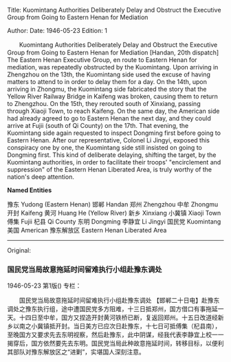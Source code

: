 Title: Kuomintang Authorities Deliberately Delay and Obstruct the Executive Group from Going to Eastern Henan for Mediation

Author:
Date: 1946-05-23
Edition: 1

　　Kuomintang Authorities Deliberately Delay and Obstruct the Executive Group from Going to Eastern Henan for Mediation
    [Handan, 20th dispatch] The Eastern Henan Executive Group, en route to Eastern Henan for mediation, was repeatedly obstructed by the Kuomintang. Upon arriving in Zhengzhou on the 13th, the Kuomintang side used the excuse of having matters to attend to in order to delay them for a day. On the 14th, upon arriving in Zhongmu, the Kuomintang side fabricated the story that the Yellow River Railway Bridge in Kaifeng was broken, causing them to return to Zhengzhou. On the 15th, they rerouted south of Xinxiang, passing through Xiaoji Town, to reach Kaifeng. On the same day, the American side had already agreed to go to Eastern Henan the next day, and they could arrive at Fujii (south of Qi County) on the 17th. That evening, the Kuomintang side again requested to inspect Dongming first before going to Eastern Henan. After our representative, Colonel Li Jingyi, exposed this conspiracy one by one, the Kuomintang side still insisted on going to Dongming first. This kind of deliberate delaying, shifting the target, by the Kuomintang authorities, in order to facilitate their troops' "encirclement and suppression" of the Eastern Henan Liberated Area, is truly worthy of the nation's deep attention.



**Named Entities**


豫东  Yudong (Eastern Henan)
邯郸  Handan
郑州  Zhengzhou
中牟  Zhongmu
开封  Kaifeng
黄河  Huang He (Yellow River)
新乡  Xinxiang
小冀镇 Xiaoji Town
傅集  Fujii
杞县  Qi County
东明  Dongming
李静宜  Li Jingyi
国民党 Kuomintang
美国 American
豫东解放区 Eastern Henan Liberated Area



<hr /> 

Original: 


### 国民党当局故意拖延时间留难执行小组赴豫东调处

1946-05-23
第1版()
专栏：

　　国民党当局故意拖延时间留难执行小组赴豫东调处
    【邯郸二十日电】赴豫东调处之豫东执行组，途中遭国民党多方阻难，十三日抵郑州，国方借口有事拖延一天。十四日至中牟，国方又捏造开封黄河铁桥已断，复返回郑州。十五日改道经新乡以南之小冀镇抵开封。当日美方已应次日赴豫东，十七日可抵傅集（杞县南），至晚国方又要求先去东明视察，然后赴豫东，此中阴谋，经我代表李静宜上校一一揭穿后，国方依然要先去东明。国民党当局此种故意拖延时间，转移目标，以便利其部队对豫东解放区之“进剿”，实堪国人深刻注意。
